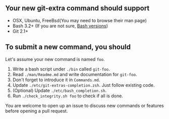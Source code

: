 ## Your new git-extra command should support

* OSX, Ubuntu, FreeBsd(You may need to browse their man page)
* Bash 3.2+ (If you are not sure, [Bash versions](http://tldp.org/LDP/abs/html/bash2.html))
* Git 2.1+

## To submit a new command, you should

Let's assume your new command is named `foo`.

1. Write a bash script under `./bin` called `git-foo`.
2. Read `./man/Readme.md` and write documentation for `git-foo`.
3. Don't forget to introduce it in `Commands.md`.
4. Update `./etc/git-extras-completion.zsh`. Just follow existing code.
5. (Optional) Update `./etc/bash_completion.sh`.
6. Run `./check_integrity.sh foo` to check if all is done.

You are welcome to open up an issue to discuss new commands or features before opening a pull request.
